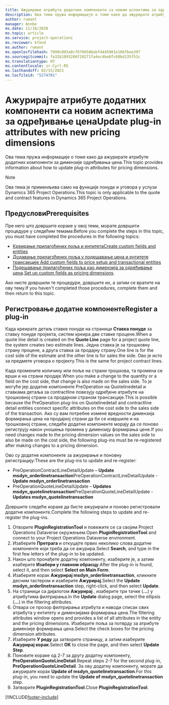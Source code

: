 ```yaml
---
title: Ажурирање атрибута додатних компоненти са новим аспектима за одређивање цена
description: Ова тема пружа информације о томе како да ажурирате атрибуте додатних компоненти за димензије одређивања цена.
author: rumant
manager: Annbe
ms.date: 11/18/2020
ms.topic: article
ms.service: project-operations
ms.reviewer: kfend
ms.author: rumant
ms.openlocfilehash: 7999c003a0cf670d586ebf4445901e106fbee39f
ms.sourcegitcommit: fa32b1893286f20271fa4ec4be8fc68bd135f53c
ms.translationtype: HT
ms.contentlocale: sr-Cyrl-RS
ms.lasthandoff: 02/15/2021
ms.locfileid: "5274701"
---
```

# <a name="update-plug-in-attributes-with-new-pricing-dimensions"></a><span data-ttu-id="49f28-103">Ажурирајте атрибуте додатних компоненти са новим аспектима за одређивање цена</span><span class="sxs-lookup"><span data-stu-id="49f28-103">Update plug-in attributes with new pricing dimensions</span></span>

<span data-ttu-id="49f28-104">Ова тема пружа информације о томе како да ажурирате атрибуте додатних компоненти за димензије одређивања цена.</span><span class="sxs-lookup"><span data-stu-id="49f28-104">This topic provides information about how to update plug-in attributes for pricing dimensions.</span></span>

> [!NOTE]
> <span data-ttu-id="49f28-105">Ова тема је применљива само на функције понуде и уговора у услузи Dynamics 365 Project Operations.</span><span class="sxs-lookup"><span data-stu-id="49f28-105">This topic is only applicable to the quote and contract features in Dynamics 365 Project Operations.</span></span>

## <a name="prerequisites"></a><span data-ttu-id="49f28-106">Предуслови</span><span class="sxs-lookup"><span data-stu-id="49f28-106">Prerequisites</span></span>
<span data-ttu-id="49f28-107">Пре него што довршите кораке у овој теми, морате довршити процедуре у следећим темама:</span><span class="sxs-lookup"><span data-stu-id="49f28-107">Before you complete the steps in this topic, you must have completed the procedures in the following topics:</span></span>

  - [<span data-ttu-id="49f28-108">Креирање прилагођених поља и ентитета</span><span class="sxs-lookup"><span data-stu-id="49f28-108">Create custom fields and entities</span></span>](create-custom-fields-entities-pricing-dimensions.md) 
  - [<span data-ttu-id="49f28-109">Додавање прилагођених поља у подешавање цена и ентитете трансакције </span><span class="sxs-lookup"><span data-stu-id="49f28-109">Add custom fields to price setup and transactional entities</span></span>](add-custom-fields-price-setup-transactional-entities.md)
  - <span data-ttu-id="49f28-110">[Подешавање прилагођених поља као димензија за одређивање цена](set-up-custom-fields-pricing-dimensions.md).</span><span class="sxs-lookup"><span data-stu-id="49f28-110">[Set up custom fields as pricing dimensions](set-up-custom-fields-pricing-dimensions.md).</span></span> 
  
<span data-ttu-id="49f28-111">Ако нисте довршили те процедуре, довршите их, а затим се вратите на ову тему.</span><span class="sxs-lookup"><span data-stu-id="49f28-111">If you haven't completed those procedures, complete them and then return to this topic.</span></span>

## <a name="register-a-plug-in"></a><span data-ttu-id="49f28-112">Регистровање додатне компоненте</span><span class="sxs-lookup"><span data-stu-id="49f28-112">Register a plug-in</span></span>
<span data-ttu-id="49f28-113">Када креирате детаљ ставке понуде на страници **Ставка понуде** за ставку понуде пројекта, систем креира две ставке процене.</span><span class="sxs-lookup"><span data-stu-id="49f28-113">When a quote line detail is created on the **Quote Line** page for a project quote line, the system creates two estimate lines.</span></span> <span data-ttu-id="49f28-114">Једна ставка је за трошковну страну процене, а друга ставка за продајну страну.</span><span class="sxs-lookup"><span data-stu-id="49f28-114">One line is for the cost side of the estimate and the other line is for sales the side.</span></span> <span data-ttu-id="49f28-115">Ово је исто за предмете уговора о пројекту.</span><span class="sxs-lookup"><span data-stu-id="49f28-115">This is the same  for project contract lines.</span></span>

<span data-ttu-id="49f28-116">Када промените количину или поље на страни трошкова, та промена се врши и на страни продаје.</span><span class="sxs-lookup"><span data-stu-id="49f28-116">When you make a change to the quantity or a field on the cost side, that change is also made on the sales side.</span></span> <span data-ttu-id="49f28-117">То је могуће јер додатне компоненте PreOperation на Quotelinedetail и ставкама детаља за contractline повезују одређене атрибуте на трошковној страни са продајном страном трансакције.</span><span class="sxs-lookup"><span data-stu-id="49f28-117">This is possible because the PreOperation plug-ins on Quotelinedetail and contractline detail entities connect specific attributes on the cost side to the sales side of the transaction.</span></span> <span data-ttu-id="49f28-118">Ако су вам потребне измене вредности димензија формирања цена на продајној страни да би се извршиле и на трошковној страни, следеће додатне компоненте морају да се поново региструју након уношења промена у димензију формирања цене.</span><span class="sxs-lookup"><span data-stu-id="49f28-118">If you need changes made to the pricing dimension values on the sales side to also be made on the cost side, the following plug-ins must be re-registered after making changes to a pricing dimension.</span></span>

<span data-ttu-id="49f28-119">Ово су додатне компоненте за ажурирање и поновну регистрацију:</span><span class="sxs-lookup"><span data-stu-id="49f28-119">These are the plug-ins to update and re-register:</span></span>

- <span data-ttu-id="49f28-120">PreOperationContractLineDetailUpdate – **Update msdyn_orderlinetransaction**</span><span class="sxs-lookup"><span data-stu-id="49f28-120">PreOperationContractLineDetailUpdate - **Update msdyn_orderlinetransaction**</span></span>
- <span data-ttu-id="49f28-121">PreOperationQuoteLineDetailUpdate – **Updates msdyn_quotelinetransaction**</span><span class="sxs-lookup"><span data-stu-id="49f28-121">PreOperationQuoteLineDetailUpdate - **Updates msdyn_quotelinetransaction**</span></span>

<span data-ttu-id="49f28-122">Довршите следеће кораке да бисте ажурирали и поново регистровали додатне компоненте.</span><span class="sxs-lookup"><span data-stu-id="49f28-122">Complete the following steps to update and re-register the plug-ins.</span></span>

1. <span data-ttu-id="49f28-123">Отворите **PluginRegistrationTool** и повежите се са својим Project Operations Dataverse окружењем.</span><span class="sxs-lookup"><span data-stu-id="49f28-123">Open **PluginRegistrationTool** and connect to your Project Operations Dataverse environment.</span></span>
2. <span data-ttu-id="49f28-124">Изаберите **Претрага** и откуцајте првих неколико слова додатне компоненте који треба да се ажурира.</span><span class="sxs-lookup"><span data-stu-id="49f28-124">Select **Search**, and type in the first few letters of the plug-in to be updated.</span></span>
3. <span data-ttu-id="49f28-125">Након што пронађете додатну компоненту, изаберите је, а затим изаберите **Изабери у главном обрасцу**.</span><span class="sxs-lookup"><span data-stu-id="49f28-125">After the plug-in is found, select it, and then select **Select on Main Form**.</span></span>
4. <span data-ttu-id="49f28-126">Изаберите корак **Ажурирај msdyn_orderlinetransaction**, кликните десним тастером и изаберите **Ажурирај**.</span><span class="sxs-lookup"><span data-stu-id="49f28-126">Select the **Update msdyn_orderlinetransaction** step, right-click, and then select **Update**.</span></span>
5. <span data-ttu-id="49f28-127">На страници са дијалогом **Ажурирај** , изаберите три тачке (**...**) у атрибутима филтрирања.</span><span class="sxs-lookup"><span data-stu-id="49f28-127">In the **Update** dialog page, select the ellipsis (**...**) in the filtering attributes.</span></span>
6. <span data-ttu-id="49f28-128">Отвара се прозор филтрирања атрибута и наводи списак свих атрибута у ентитету и димензијама формирања цена.</span><span class="sxs-lookup"><span data-stu-id="49f28-128">The filtering attributes window opens and provides a list of all attributes in the entity and the pricing dimensions.</span></span> <span data-ttu-id="49f28-129">Изаберите поља за потврду за атрибуте димензије формирања цена.</span><span class="sxs-lookup"><span data-stu-id="49f28-129">Select the check boxes for the pricing dimension attributes.</span></span>
7. <span data-ttu-id="49f28-130">Изаберите **У реду** да затворите страницу, а затим изаберите **Ажурирај корак**.</span><span class="sxs-lookup"><span data-stu-id="49f28-130">Select **OK** to close the page, and then select **Update Step**.</span></span>
8. <span data-ttu-id="49f28-131">Поновите кораке од 2-7 за другу додатну компоненту, **PreOperationQuoteLineDetail**.</span><span class="sxs-lookup"><span data-stu-id="49f28-131">Repeat steps 2-7 for the second plug-in, **PreOperationQuoteLineDetail**.</span></span> <span data-ttu-id="49f28-132">За ову додатну компоненту, морате да ажурирате корак **Update of msdyn_quotelinetransaction**.</span><span class="sxs-lookup"><span data-stu-id="49f28-132">For this plug-in, you need to update the **Update of msdyn_quotelinetransaction** step.</span></span>
9. <span data-ttu-id="49f28-133">Затворите **PluginRegistrationTool**.</span><span class="sxs-lookup"><span data-stu-id="49f28-133">Close **PluginRegistrationTool**.</span></span>


[!INCLUDE[footer-include](../includes/footer-banner.md)]